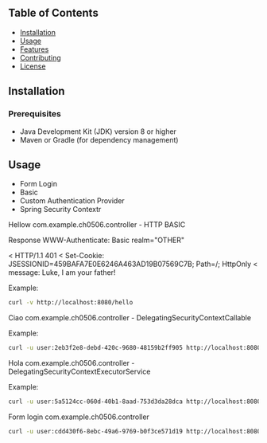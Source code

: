 ## Table of Contents

- [Installation](#installation)
- [Usage](#usage)
- [Features](#features)
- [Contributing](#contributing)
- [License](#license)

## Installation

### Prerequisites

- Java Development Kit (JDK) version 8 or higher
- Maven or Gradle (for dependency management)

## Usage

- Form Login
- Basic
- Custom Authentication Provider
- Spring Security Contextr

Hellow com.example.ch0506.controller - HTTP BASIC

Response
WWW-Authenticate: Basic realm="OTHER"

< HTTP/1.1 401
< Set-Cookie: JSESSIONID=459BAFA7E0E6246A463AD19B07569C7B; Path=/; HttpOnly
< message: Luke, I am your father!

Example:

```bash
curl -v http://localhost:8080/hello
```

Ciao com.example.ch0506.controller - DelegatingSecurityContextCallable

Example:

```bash
curl -u user:2eb3f2e8-debd-420c-9680-48159b2ff905 http://localhost:8080/ciao
```

Hola com.example.ch0506.controller - DelegatingSecurityContextExecutorService

Example:

```bash
curl -u user:5a5124cc-060d-40b1-8aad-753d3da28dca http://localhost:8080/hola
```

Form login com.example.ch0506.controller
```bash
curl -u user:cdd430f6-8ebc-49a6-9769-b0f3ce571d19 http://localhost:8080/home
```
